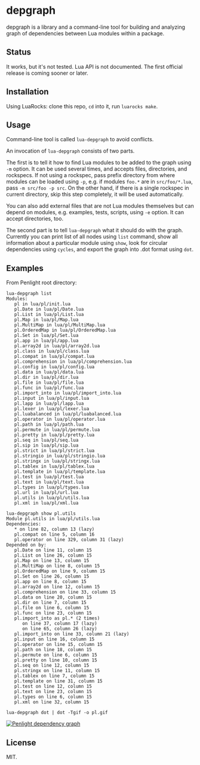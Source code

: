 # depgraph

depgraph is a library and a command-line tool for building and analyzing graph of dependencies between Lua modules within a package.

## Status

It works, but it's not tested. Lua API is not documented. The first official release is coming sooner or later.

## Installation

Using LuaRocks: clone this repo, `cd` into it, run `luarocks make`.

## Usage

Command-line tool is called `lua-depgraph` to avoid conflicts.

An invocation of `lua-depgraph` consists of two parts.

The first is to tell it how to find Lua modules to be added to the graph using `-m` option. It can be used several times, and accepts files, directories, and rockspecs. If not using a rockspec, pass prefix directory from where modules can be loaded using `-p`, e.g. if modules `foo.*` are in `src/foo/*.lua`, pass `-m src/foo -p src`. On the other hand, if there is a single rockspec in current directory, skip this step completely, it will be used automatically.

You can also add external files that are not Lua modules themselves but can depend on modules, e.g. examples, tests, scripts, using `-e` option. It can accept directories, too.

The second part is to tell `lua-depgraph` what it should do with the graph. Currently you can print list of all nodes using `list` command,
show all information about a particular module using `show`, look for circular dependencies using `cycles`, and export the graph into .dot format using `dot`.

## Examples

From Penlight root directory:

```
lua-depgraph list
Modules:
   pl in lua/pl/init.lua
   pl.Date in lua/pl/Date.lua
   pl.List in lua/pl/List.lua
   pl.Map in lua/pl/Map.lua
   pl.MultiMap in lua/pl/MultiMap.lua
   pl.OrderedMap in lua/pl/OrderedMap.lua
   pl.Set in lua/pl/Set.lua
   pl.app in lua/pl/app.lua
   pl.array2d in lua/pl/array2d.lua
   pl.class in lua/pl/class.lua
   pl.compat in lua/pl/compat.lua
   pl.comprehension in lua/pl/comprehension.lua
   pl.config in lua/pl/config.lua
   pl.data in lua/pl/data.lua
   pl.dir in lua/pl/dir.lua
   pl.file in lua/pl/file.lua
   pl.func in lua/pl/func.lua
   pl.import_into in lua/pl/import_into.lua
   pl.input in lua/pl/input.lua
   pl.lapp in lua/pl/lapp.lua
   pl.lexer in lua/pl/lexer.lua
   pl.luabalanced in lua/pl/luabalanced.lua
   pl.operator in lua/pl/operator.lua
   pl.path in lua/pl/path.lua
   pl.permute in lua/pl/permute.lua
   pl.pretty in lua/pl/pretty.lua
   pl.seq in lua/pl/seq.lua
   pl.sip in lua/pl/sip.lua
   pl.strict in lua/pl/strict.lua
   pl.stringio in lua/pl/stringio.lua
   pl.stringx in lua/pl/stringx.lua
   pl.tablex in lua/pl/tablex.lua
   pl.template in lua/pl/template.lua
   pl.test in lua/pl/test.lua
   pl.text in lua/pl/text.lua
   pl.types in lua/pl/types.lua
   pl.url in lua/pl/url.lua
   pl.utils in lua/pl/utils.lua
   pl.xml in lua/pl/xml.lua
```

```
lua-depgraph show pl.utils
Module pl.utils in lua/pl/utils.lua
Dependencies:
   * on line 82, column 13 (lazy)
   pl.compat on line 5, column 16
   pl.operator on line 329, column 31 (lazy)
Depended on by:
   pl.Date on line 11, column 15
   pl.List on line 26, column 15
   pl.Map on line 13, column 15
   pl.MultiMap on line 8, column 15
   pl.OrderedMap on line 9, column 15
   pl.Set on line 26, column 15
   pl.app on line 8, column 15
   pl.array2d on line 12, column 15
   pl.comprehension on line 33, column 15
   pl.data on line 20, column 15
   pl.dir on line 7, column 15
   pl.file on line 6, column 15
   pl.func on line 23, column 15
   pl.import_into as pl.* (2 times)
      on line 37, column 17 (lazy)
      on line 65, column 26 (lazy)
   pl.import_into on line 33, column 21 (lazy)
   pl.input on line 16, column 15
   pl.operator on line 15, column 15
   pl.path on line 18, column 15
   pl.permute on line 6, column 15
   pl.pretty on line 10, column 15
   pl.seq on line 12, column 15
   pl.stringx on line 11, column 15
   pl.tablex on line 7, column 15
   pl.template on line 31, column 15
   pl.test on line 12, column 15
   pl.text on line 23, column 15
   pl.types on line 6, column 15
   pl.xml on line 32, column 15
```

```
lua-depgraph dot | dot -Tgif -o pl.gif
```

[![Penlight dependency graph](http://i.imgur.com/JzLDc8P.gif)](http://i.imgur.com/JzLDc8P.gif)

## License

MIT.
